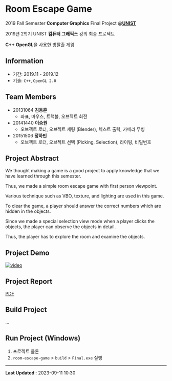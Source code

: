 # Room Escape Game

2019 Fall Semester **Computer Graphics** Final Project @[**UNIST**](https://unist.ac.kr)

2019년 2학기 UNIST **컴퓨터 그래픽스** 강의 최종 프로젝트

**C++ OpenGL**을 사용한 방탈출 게임


## Information

- 기간: 2019.11 - 2019.12
- 기술: `C++`, `OpenGL 2.0`


## Team Members

- 20131064 **김동훈**
  - 좌표, 마우스, 트랙볼, 오브젝트 회전
- 20141440 **이승원**
  - 오브젝트 로더, 오브젝트 세팅 (Blender), 텍스트 출력, 카메라 무빙
- 20151506 **정하빈**
  - 오브젝트 로더, 오브젝트 선택 (Picking, Selection), 라이팅, 비밀번호


## Project Abstract

We thought making a game is a good project to apply knowledge that we have learned through this semester.

Thus, we made a simple room escape game with first person viewpoint.

Various technique such as VBO, texture, and lighting are used in this game.

To clear the game, a player should answer the correct numbers which are hidden in the objects.

Since we made a special selection view mode when a player clicks the objects, the player can observe the objects in detail.

Thus, the player has to explore the room and examine the objects.


## Project Demo

[![video](https://img.youtube.com/vi/dIqHDlAxGdw/0.jpg)](https://youtu.be/dIqHDlAxGdw)


## Project Report

[PDF](https://nbviewer.jupyter.org/github/habijung/room-escape-game/blob/main/Team-2-Final-Report.pdf)


## Build Project

...


## Run Project (Windows)

1. 프로젝트 클론
2. `room-escape-game` > `build` > `Final.exe` 실행


---
**Last Updated :** 2023-09-11 10:30
